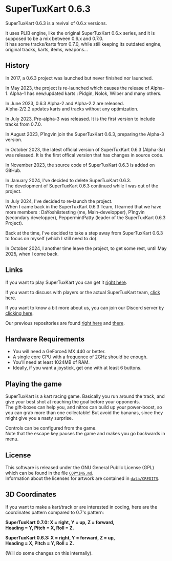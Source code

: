 # SuperTuxKart 0.6.3 
SuperTuxKart 0.6.3 is a revival of 0.6.x versions.

It uses PLIB engine, like the original SuperTuxKart 0.6.x series, and it is supposed to be a mix between 0.6.x and 0.7.0.  
It has some tracks/karts from 0.7.0, while still keeping its outdated engine, original tracks, karts, items, weapons…

## History
In 2017, a 0.6.3 project was launched but never finished nor launched.

In May 2023, the project is re-launched which causes the release of Alpha-1. Alpha-1 has new/updated karts : Pidgin, Nolok, Wilber and many others.

In June 2023, 0.6.3 Alpha-2 and Alpha-2.2 are released.  
Alpha-2/2.2 updates karts and tracks without any optimization.

In July 2023, Pre-alpha-3 was released. It is the first version to include tracks from 0.7.0.

In August 2023, P1ngvin join the SuperTuxKart 0.6.3, preparing the Alpha-3 version.

In October 2023, the latest official version of SuperTuxKart 0.6.3 (Alpha-3a) was released. It is the first offical version that has changes in source code.

In November 2023, the source code of SuperTuxKart 0.6.3 is added on GitHub.

In January 2024, I've decided to delete SuperTuxKart 0.6.3.  
The development of SuperTuxKart 0.6.3 continued while I was out of the project.

In July 2024, I've decided to re-launch the project.  
When I came back in the SuperTuxKart 0.6.3 Team, I learned that we have more members : DaYoshiistesting (me, Main-developper), P1ngvin (secondary developper), PeppermintPatty (leader of the SuperTuxKart 0.6.3 Project).

Back at the time, I've decided to take a step away from SuperTuxKart 0.6.3 to focus on myself (which I still need to do).

In October 2024, I another time leave the project, to get some rest, until May 2025, when I come back.

## Links
If you want to play SuperTuxKart you can get it [right here](http://supertuxkart.sourceforge.net).  

If you want to discuss with players or the actual SuperTuxKart team, [click here](http://supertuxkart.sourceforge.net/forum).

If you want to know a bit more about us, you can join our Discord server by [clicking here](https://discord.gg/pq66Emhbgn).

Our previous repositories are found [right here](https://www.mediafire.com/folder/y58ywbk2f3waw/SuperTuxKart_0.6.3_Releases) 
and [there](https://www.mediafire.com/folder/v9116m58i3h87/For_0.6.3).

## Hardware Requirements 
* You will need a GeForce4 MX 440 or better.
* A single core CPU with a frequence of 2GHz should be enough.
* You'll need at least 1024MB of RAM.
* Ideally, if you want a joystick, get one with at least 6 buttons.

## Playing the game 
SuperTuxKart is a kart racing game. Basically you run around the track, and give your best shot at reaching the goal before your opponents.  
The gift-boxes can help you, and nitros can build up your power-boost, so you can grab more than one collectable! But avoid the bananas, since they might give you a nasty surprise.

Controls can be configured from the game.  
Note that the escape key pauses the game and makes you go backwards in menu.

## License
This software is released under the GNU General Public License (GPL) which can be found in the file [`COPYING.md`](/COPYING.md).  
Information about the licenses for artwork are contained in [`data/CREDITS`](/data/CREDITS).

## 3D Coordinates
If you want to make a kart/track or are interested in coding, here are the coordinates pattern compared to 0.7's pattern:

**SuperTuxKart 0.7.0: X = right, Y = up, Z = forward,  
Heading = Y, Pitch = X, Roll = Z.**

**SuperTuxKart 0.6.3: X = right, Y = forward, Z = up,  
Heading = X, Pitch = Y, Roll = Z.**

(Will do some changes on this internally).  
  
